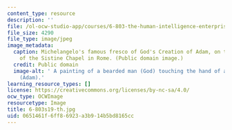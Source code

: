 ```yaml
---
content_type: resource
description: ''
file: /ol-ocw-studio-app/courses/6-803-the-human-intelligence-enterprise-spring-2019/0651461f6ff86923a3b914b5bd8165cc_6-803s19-th.jpg
file_size: 4290
file_type: image/jpeg
image_metadata:
  caption: Michelangelo's famous fresco of God's Creation of Adam, on the ceiling
    of the Sistine Chapel in Rome. (Public domain image.)
  credit: Public domain
  image-alt: ' A painting of a bearded man (God) touching the hand of a naked man
    (Adam).'
learning_resource_types: []
license: https://creativecommons.org/licenses/by-nc-sa/4.0/
ocw_type: OCWImage
resourcetype: Image
title: 6-803s19-th.jpg
uid: 0651461f-6ff8-6923-a3b9-14b5bd8165cc
---
```

